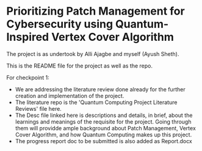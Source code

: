 # Prioritizing Patch Management for Cybersecurity using Quantum-Inspired Vertex Cover Algorithm

The project is as undertook by Alli Ajagbe and myself (Ayush Sheth).

This is the README file for the project as well as the repo.

For checkpoint 1:

- We are addressing the literature review done already for the further creation and implementation of the project.
- The literature repo is the 'Quantum Computing Project Literature Reviews' file here.
- The Desc file linked here is descriptions and details, in brief, about the learnings and meanings of the requisite for the project. Going through them will providde ample background about Patch Management, Vertex Cover Algorithm, and how Quantum Computing makes up this project.
- The progress report doc to be submitted is also added as Report.docx
